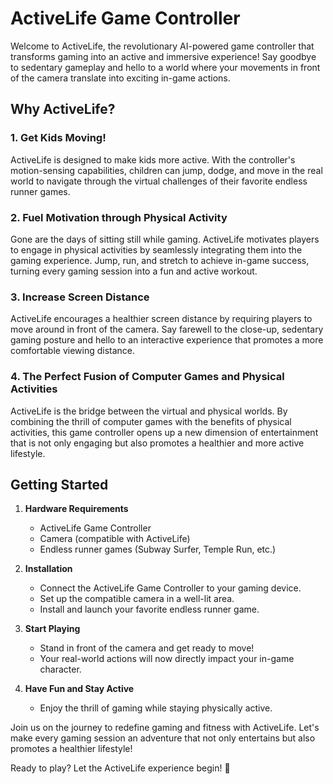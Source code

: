 # ActiveLife Game Controller

Welcome to ActiveLife, the revolutionary AI-powered game controller that transforms gaming into an active and immersive experience! Say goodbye to sedentary gameplay and hello to a world where your movements in front of the camera translate into exciting in-game actions.

## Why ActiveLife?

### 1. Get Kids Moving!
ActiveLife is designed to make kids more active. With the controller's motion-sensing capabilities, children can jump, dodge, and move in the real world to navigate through the virtual challenges of their favorite endless runner games.

### 2. Fuel Motivation through Physical Activity
Gone are the days of sitting still while gaming. ActiveLife motivates players to engage in physical activities by seamlessly integrating them into the gaming experience. Jump, run, and stretch to achieve in-game success, turning every gaming session into a fun and active workout.

### 3. Increase Screen Distance
ActiveLife encourages a healthier screen distance by requiring players to move around in front of the camera. Say farewell to the close-up, sedentary gaming posture and hello to an interactive experience that promotes a more comfortable viewing distance.

### 4. The Perfect Fusion of Computer Games and Physical Activities
ActiveLife is the bridge between the virtual and physical worlds. By combining the thrill of computer games with the benefits of physical activities, this game controller opens up a new dimension of entertainment that is not only engaging but also promotes a healthier and more active lifestyle.

## Getting Started

1. **Hardware Requirements**
   - ActiveLife Game Controller
   - Camera (compatible with ActiveLife)
   - Endless runner games (Subway Surfer, Temple Run, etc.)

2. **Installation**
   - Connect the ActiveLife Game Controller to your gaming device.
   - Set up the compatible camera in a well-lit area.
   - Install and launch your favorite endless runner game.

3. **Start Playing**
   - Stand in front of the camera and get ready to move!
   - Your real-world actions will now directly impact your in-game character.

4. **Have Fun and Stay Active**
   - Enjoy the thrill of gaming while staying physically active.

Join us on the journey to redefine gaming and fitness with ActiveLife. Let's make every gaming session an adventure that not only entertains but also promotes a healthier lifestyle!

Ready to play? Let the ActiveLife experience begin! 🚀
